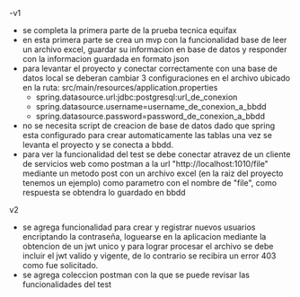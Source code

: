 -v1

- se completa la primera parte de la prueba tecnica equifax
- en esta primera parte se crea un mvp con la funcionalidad base de leer un archivo excel, guardar su informacion en base de datos y responder con la informacion guardada en formato json
- para levantar el proyecto y conectar correctamente con una base de datos local se deberan cambiar 3 configuraciones en el archivo ubicado en la ruta: src/main/resources/application.properties
  - spring.datasource.url:jdbc:postgresql:url_de_conexion
  - spring.datasource.username=username_de_conexion_a_bbdd
  - spring.datasource.password=password_de_conexion_a_bbdd
- no se necesita script de creacion de base de datos dado que spring esta configurado para crear automaticamente las tablas una vez se levanta el proyecto y se conecta a bbdd.
- para ver la funcionalidad del test se debe conectar atravez de un cliente de servicios web como postman a la url "http://localhost:1010/file" mediante un metodo post con un archivo excel (en la raiz del proyecto tenemos un ejemplo) como parametro con el nombre de "file", como respuesta se obtendra lo guardado en bbdd


v2

- se agrega funcionalidad para crear y registrar nuevos usuarios encriptando la contraseña, loguearse en la aplicacion mediante la obtencion de un jwt unico y para lograr procesar el archivo se debe incluir el jwt valido y vigente, de lo contrario se recibira un error 403 como fue solicitado.
- se agrega coleccion postman con la que se puede revisar las funcionalidades del test 
